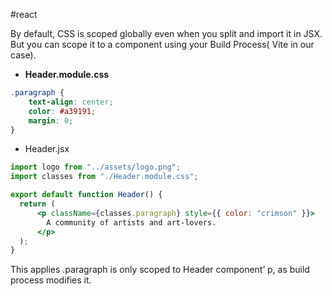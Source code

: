 #react 

By default, CSS is scoped globally even when you split and import it in JSX. But you can scope it to a component using your Build Process( Vite in our case).

- **Header.module.css**
```css
.paragraph {
    text-align: center;
    color: #a39191;
    margin: 0;
}
```

- Header.jsx
```jsx
import logo from "../assets/logo.png";
import classes from "./Header.module.css";

export default function Header() {
  return (
      <p className={classes.paragraph} style={{ color: "crimson" }}>
        A community of artists and art-lovers.
      </p>
  );
}
```

This applies .paragraph is only scoped to Header component’ p, as build process modifies it.
